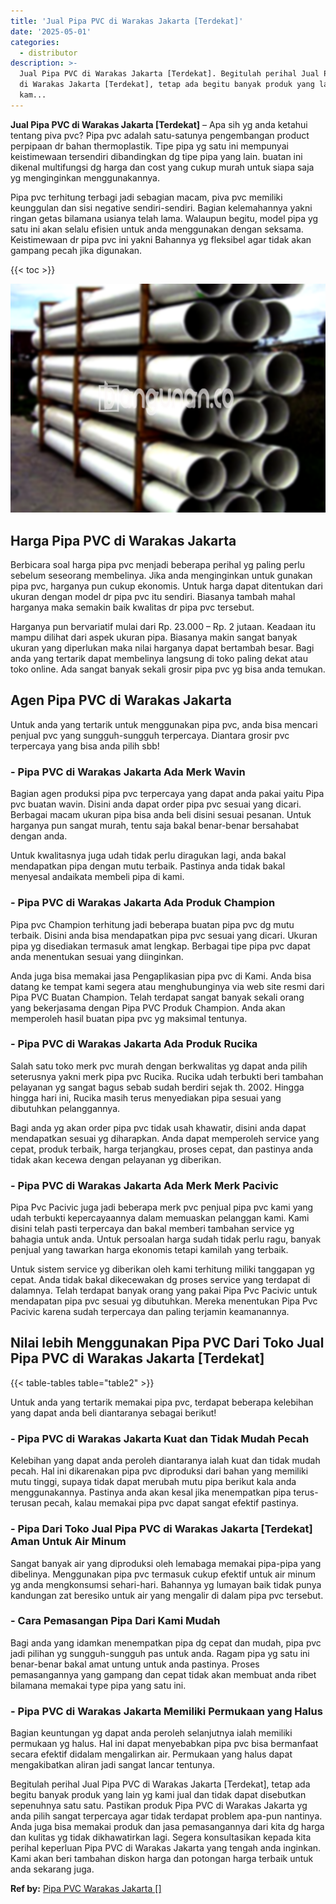 ```yaml
---
title: 'Jual Pipa PVC di Warakas Jakarta [Terdekat]'
date: '2025-05-01'
categories:
  - distributor
description: >-
  Jual Pipa PVC di Warakas Jakarta [Terdekat]. Begitulah perihal Jual Pipa PVC
  di Warakas Jakarta [Terdekat], tetap ada begitu banyak produk yang lain yg
  kam...
---
```


**Jual Pipa PVC di Warakas Jakarta \[Terdekat\]** – Apa sih yg anda ketahui tentang piva pvc? Pipa pvc adalah satu-satunya pengembangan product perpipaan dr bahan thermoplastik. Tipe pipa yg satu ini mempunyai keistimewaan tersendiri dibandingkan dg tipe pipa yang lain. buatan ini dikenal multifungsi dg harga dan cost yang cukup murah untuk siapa saja yg menginginkan menggunakannya.

Pipa pvc terhitung terbagi jadi sebagian macam, piva pvc memiliki keunggulan dan sisi negative sendiri-sendiri. Bagian kelemahannya yakni ringan getas bilamana usianya telah lama. Walaupun begitu, model pipa yg satu ini akan selalu efisien untuk anda menggunakan dengan seksama. Keistimewaan dr pipa pvc ini yakni Bahannya yg fleksibel agar tidak akan gampang pecah jika digunakan.

{{< toc >}}

![Jual Pipa PVC di Warakas Jakarta [Terdekat]](/images/jaul-pipa-pvc-42.png)

## Harga Pipa PVC di Warakas Jakarta

Berbicara soal harga pipa pvc menjadi beberapa perihal yg paling perlu sebelum seseorang membelinya. Jika anda menginginkan untuk gunakan pipa pvc, harganya pun cukup ekonomis. Untuk harga dapat ditentukan dari ukuran dengan model dr pipa pvc itu sendiri. Biasanya tambah mahal harganya maka semakin baik kwalitas dr pipa pvc tersebut.

Harganya pun bervariatif mulai dari Rp. 23.000 – Rp. 2 jutaan. Keadaan itu mampu dilihat dari aspek ukuran pipa. Biasanya makin sangat banyak ukuran yang diperlukan maka nilai harganya dapat bertambah besar. Bagi anda yang tertarik dapat membelinya langsung di toko paling dekat atau toko online. Ada sangat banyak sekali grosir pipa pvc yg bisa anda temukan.

## Agen Pipa PVC di Warakas Jakarta

Untuk anda yang tertarik untuk menggunakan pipa pvc, anda bisa mencari penjual pvc yang sungguh-sungguh terpercaya. Diantara grosir pvc terpercaya yang bisa anda pilih sbb!

### \- Pipa PVC di Warakas Jakarta Ada Merk Wavin

Bagian agen produksi pipa pvc terpercaya yang dapat anda pakai yaitu Pipa pvc buatan wavin. Disini anda dapat order pipa pvc sesuai yang dicari. Berbagai macam ukuran pipa bisa anda beli disini sesuai pesanan. Untuk harganya pun sangat murah, tentu saja bakal benar-benar bersahabat dengan anda.

Untuk kwalitasnya juga udah tidak perlu diragukan lagi, anda bakal mendapatkan pipa dengan mutu terbaik. Pastinya anda tidak bakal menyesal andaikata membeli pipa di kami.

### \- Pipa PVC di Warakas Jakarta Ada Produk Champion

Pipa pvc Champion terhitung jadi beberapa buatan pipa pvc dg mutu terbaik. Disini anda bisa mendapatkan pipa pvc sesuai yang dicari. Ukuran pipa yg disediakan termasuk amat lengkap. Berbagai tipe pipa pvc dapat anda menentukan sesuai yang diinginkan.

Anda juga bisa memakai jasa Pengaplikasian pipa pvc di Kami. Anda bisa datang ke tempat kami segera atau menghubunginya via web site resmi dari Pipa PVC Buatan Champion. Telah terdapat sangat banyak sekali orang yang bekerjasama dengan Pipa PVC Produk Champion. Anda akan memperoleh hasil buatan pipa pvc yg maksimal tentunya.

### \- Pipa PVC di Warakas Jakarta Ada Produk Rucika

Salah satu toko merk pvc murah dengan berkwalitas yg dapat anda pilih seterusnya yakni merk pipa pvc Rucika. Rucika udah terbukti beri tambahan pelayanan yg sangat bagus sebab sudah berdiri sejak th. 2002. Hingga hingga hari ini, Rucika masih terus menyediakan pipa sesuai yang dibutuhkan pelanggannya.

Bagi anda yg akan order pipa pvc tidak usah khawatir, disini anda dapat mendapatkan sesuai yg diharapkan. Anda dapat memperoleh service yang cepat, produk terbaik, harga terjangkau, proses cepat, dan pastinya anda tidak akan kecewa dengan pelayanan yg diberikan.

### \- Pipa PVC di Warakas Jakarta Ada Merk Merk Pacivic

Pipa Pvc Pacivic juga jadi beberapa merk pvc penjual pipa pvc kami yang udah terbukti kepercayaannya dalam memuaskan pelanggan kami. Kami disini telah pasti terpercaya dan bakal memberi tambahan service yg bahagia untuk anda. Untuk persoalan harga sudah tidak perlu ragu, banyak penjual yang tawarkan harga ekonomis tetapi kamilah yang terbaik.

Untuk sistem service yg diberikan oleh kami terhitung miliki tanggapan yg cepat. Anda tidak bakal dikecewakan dg proses service yang terdapat di dalamnya. Telah terdapat banyak orang yang pakai Pipa Pvc Pacivic untuk mendapatan pipa pvc sesuai yg dibutuhkan. Mereka menentukan Pipa Pvc Pacivic karena sudah terpercaya dan paling terjamin keamanannya.

## Nilai lebih Menggunakan Pipa PVC Dari Toko Jual Pipa PVC di Warakas Jakarta \[Terdekat\]

{{< table-tables table="table2" >}}

Untuk anda yang tertarik memakai pipa pvc, terdapat beberapa kelebihan yang dapat anda beli diantaranya sebagai berikut!

### \- Pipa PVC di Warakas Jakarta Kuat dan Tidak Mudah Pecah

Kelebihan yang dapat anda peroleh diantaranya ialah kuat dan tidak mudah pecah. Hal ini dikarenakan pipa pvc diproduksi dari bahan yang memiliki mutu tinggi, supaya tidak dapat merubah mutu pipa berikut kala anda menggunakannya. Pastinya anda akan kesal jika menempatkan pipa terus-terusan pecah, kalau memakai pipa pvc dapat sangat efektif pastinya.

### \- Pipa Dari Toko Jual Pipa PVC di Warakas Jakarta \[Terdekat\] Aman Untuk Air Minum

Sangat banyak air yang diproduksi oleh lemabaga memakai pipa-pipa yang dibelinya. Menggunakan pipa pvc termasuk cukup efektif untuk air minum yg anda mengkonsumsi sehari-hari. Bahannya yg lumayan baik tidak punya kandungan zat beresiko untuk air yang mengalir di dalam pipa pvc tersebut.

### \- Cara Pemasangan Pipa Dari Kami Mudah

Bagi anda yang idamkan menempatkan pipa dg cepat dan mudah, pipa pvc jadi pilihan yg sungguh-sungguh pas untuk anda. Ragam pipa yg satu ini benar-benar bakal amat untung untuk anda pastinya. Proses pemasangannya yang gampang dan cepat tidak akan membuat anda ribet bilamana memakai type pipa yang satu ini.

### \- Pipa PVC di Warakas Jakarta Memiliki Permukaan yang Halus

Bagian keuntungan yg dapat anda peroleh selanjutnya ialah memiliki permukaan yg halus. Hal ini dapat menyebabkan pipa pvc bisa bermanfaat secara efektif didalam mengalirkan air. Permukaan yang halus dapat mengakibatkan aliran jadi sangat lancar tentunya.

Begitulah perihal Jual Pipa PVC di Warakas Jakarta \[Terdekat\], tetap ada begitu banyak produk yang lain yg kami jual dan tidak dapat disebutkan sepenuhnya satu satu. Pastikan produk Pipa PVC di Warakas Jakarta yg anda pilih sangat terpercaya agar tidak terdapat problem apa-pun nantinya. Anda juga bisa memakai produk dan jasa pemasangannya dari kita dg harga dan kulitas yg tidak dikhawatirkan lagi. Segera konsultasikan kepada kita perihal keperluan Pipa PVC di Warakas Jakarta yang tengah anda inginkan. Kami akan beri tambahan diskon harga dan potongan harga terbaik untuk anda sekarang juga.

**Ref by:** [Pipa PVC Warakas Jakarta []](https://id.wikipedia.org/wiki/Pipa)
